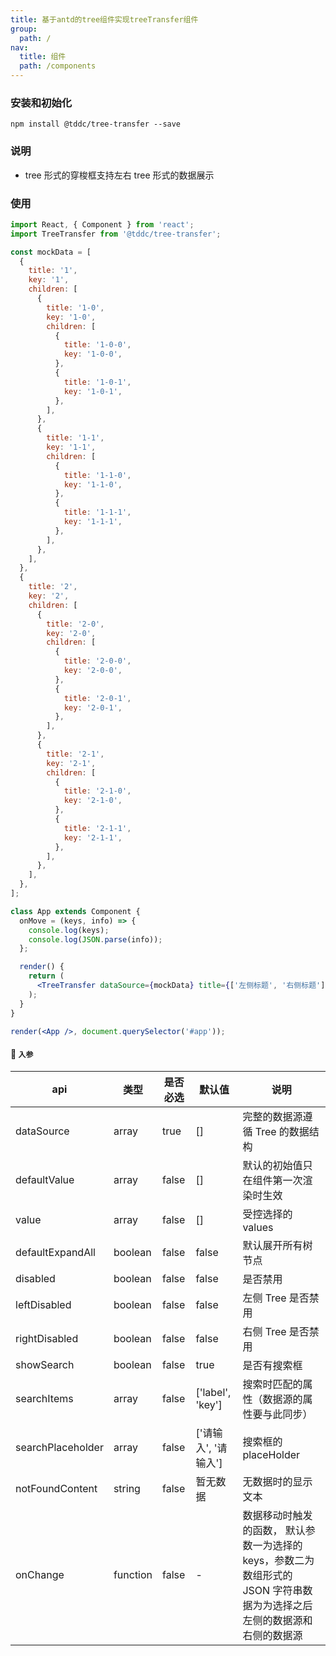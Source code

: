 ```yaml
---
title: 基于antd的tree组件实现treeTransfer组件
group:
  path: /
nav:
  title: 组件
  path: /components
---
```


### 安装和初始化

```
npm install @tddc/tree-transfer --save
```

### 说明

- tree 形式的穿梭框支持左右 tree 形式的数据展示

### 使用

```jsx
import React, { Component } from 'react';
import TreeTransfer from '@tddc/tree-transfer';

const mockData = [
  {
    title: '1',
    key: '1',
    children: [
      {
        title: '1-0',
        key: '1-0',
        children: [
          {
            title: '1-0-0',
            key: '1-0-0',
          },
          {
            title: '1-0-1',
            key: '1-0-1',
          },
        ],
      },
      {
        title: '1-1',
        key: '1-1',
        children: [
          {
            title: '1-1-0',
            key: '1-1-0',
          },
          {
            title: '1-1-1',
            key: '1-1-1',
          },
        ],
      },
    ],
  },
  {
    title: '2',
    key: '2',
    children: [
      {
        title: '2-0',
        key: '2-0',
        children: [
          {
            title: '2-0-0',
            key: '2-0-0',
          },
          {
            title: '2-0-1',
            key: '2-0-1',
          },
        ],
      },
      {
        title: '2-1',
        key: '2-1',
        children: [
          {
            title: '2-1-0',
            key: '2-1-0',
          },
          {
            title: '2-1-1',
            key: '2-1-1',
          },
        ],
      },
    ],
  },
];

class App extends Component {
  onMove = (keys, info) => {
    console.log(keys);
    console.log(JSON.parse(info));
  };

  render() {
    return (
      <TreeTransfer dataSource={mockData} title={['左侧标题', '右侧标题']} onMove={this.onMove} />
    );
  }
}

render(<App />, document.querySelector('#app'));
```

#### 🚀 `入参`

| api | 类型 | 是否必选 | 默认值 | 说明 |
| --- | --- | --- | --- | --- |
| dataSource | array | true | [] | 完整的数据源遵循 Tree 的数据结构 |
| defaultValue | array | false | [] | 默认的初始值只在组件第一次渲染时生效 |
| value | array | false | [] | 受控选择的 values |
| defaultExpandAll | boolean | false | false | 默认展开所有树节点 |
| disabled | boolean | false | false | 是否禁用 |
| leftDisabled | boolean | false | false | 左侧 Tree 是否禁用 |
| rightDisabled | boolean | false | false | 右侧 Tree 是否禁用 |
| showSearch | boolean | false | true | 是否有搜索框 |
| searchItems | array | false | ['label', 'key'] | 搜索时匹配的属性（数据源的属性要与此同步） |
| searchPlaceholder | array | false | ['请输入', '请输入'] | 搜索框的 placeHolder |
| notFoundContent | string | false | 暂无数据 | 无数据时的显示文本 |
| onChange | function | false | - | 数据移动时触发的函数， 默认参数一为选择的 keys，参数二为数组形式的 JSON 字符串数据为为选择之后左侧的数据源和右侧的数据源 |
